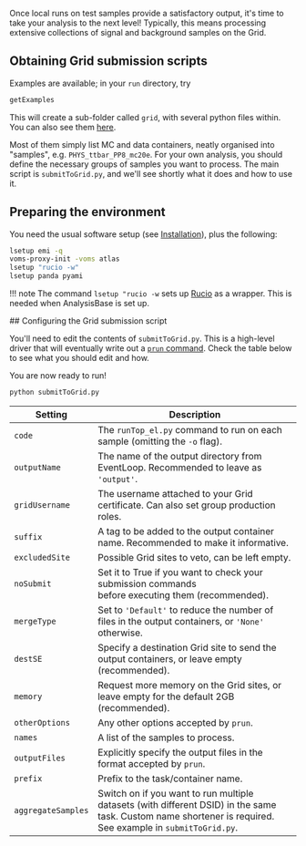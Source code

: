 Once local runs on test samples provide a satisfactory output, it's time to take your analysis to the next level!
Typically, this means processing extensive collections of signal and background samples on the Grid.

## Obtaining Grid submission scripts

Examples are available; in your `run` directory, try
```sh
getExamples
```
This will create a sub-folder called `grid`, with several python files within.
You can also see them [here](https://gitlab.cern.ch/atlasphys-top/reco/TopCPToolkit/-/tree/main/source/GridSubmission/scripts).

Most of them simply list MC and data containers, neatly organised into "samples", e.g. `PHYS_ttbar_PP8_mc20e`.
For your own analysis, you should define the necessary groups of samples you want to process.
The main script is `submitToGrid.py`, and we'll see shortly what it does and how to use it.

## Preparing the environment

You need the usual software setup (see [Installation](installation.md#setting-up-the-environment)), plus the following:
```sh
lsetup emi -q
voms-proxy-init -voms atlas
lsetup "rucio -w"
lsetup panda pyami
```

!!! note
    The command `lsetup "rucio -w` sets up [Rucio](https://rucio-ui.cern.ch/) as a wrapper. This is needed when AnalysisBase is set up.

## Configuring the Grid submission script

You'll need to edit the contents of `submitToGrid.py`.
This is a high-level driver that will eventually write out a [`prun` command](https://panda-wms.readthedocs.io/en/latest/client/prun.html).
Check the table below to see what you should edit and how.


You are now ready to run!
```sh
python submitToGrid.py
```

| **Setting**   | **Description** |
| ----------    | --------------- |
| `code`             | The `runTop_el.py` command to run on each sample (omitting the `-o` flag). |
| `outputName`       | The name of the output directory from EventLoop. Recommended to leave as `'output'`. |
| `gridUsername`     | The username attached to your Grid certificate. Can also set group production roles. |
| `suffix`           | A tag to be added to the output container name. Recommended to make it informative. |
| `excludedSite`     | Possible Grid sites to veto, can be left empty. |
| `noSubmit`         | Set it to True if you want to check your submission commands<br>before executing them (recommended). |
| `mergeType`        | Set to `'Default'` to reduce the number of files in the output containers, or `'None'` otherwise. |
| `destSE`           | Specify a destination Grid site to send the output containers, or leave empty (recommended). |
| `memory`           | Request more memory on the Grid sites, or leave empty for the default 2GB (recommended). |
| `otherOptions`     | Any other options accepted by `prun`. |
| `names`            | A list of the samples to process. |
| `outputFiles`      | Explicitly specify the output files in the format accepted by `prun`. |
| `prefix`           | Prefix to the task/container name. |
| `aggregateSamples` | Switch on if you want to run multiple datasets (with different DSID) in the same task. Custom name shortener is required. See example in `submitToGrid.py`. |
